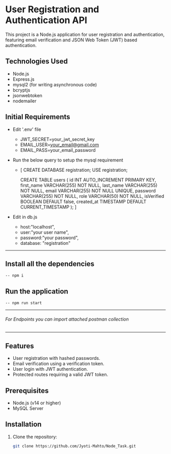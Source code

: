 # User Registration and Authentication API

This project is a Node.js application for user registration and authentication, featuring email verification and JSON Web Token (JWT) based authentication.

## Technologies Used
- Node.js
- Express.js
- mysql2 (for writing asynchronous code)
- bcryptjs
- jsonwebtoken
- nodemailer

## Initial Requirements
- Edit '.env' file 
    - JWT_SECRET=your_jwt_secret_key
    - EMAIL_USER=your_email@gmail.com
    - EMAIL_PASS=your_email_password

- Run the below query to setup the mysql requirement 
    - [ CREATE DATABASE registration;
        USE registration;

        CREATE TABLE users (
        id INT AUTO_INCREMENT PRIMARY KEY,
        first_name VARCHAR(255) NOT NULL,
        last_name VARCHAR(255) NOT NULL,
        email VARCHAR(255) NOT NULL UNIQUE,
        password VARCHAR(255) NOT NULL,
        role VARCHAR(50) NOT NULL,
        isVerified BOOLEAN DEFAULT false,
        created_at TIMESTAMP DEFAULT CURRENT_TIMESTAMP
        ); ]

- Edit in db.js
    - host:"localhost",
    - user:"your user name",
    - password:"your password",
    - database: "registration"

-----------------------------------------------------------------------------------------------

## Install all the dependencies
    -- npm i

## Run the application
    -- npm run start

-----------------------------------------------------------------------------------------------

###### For Endpoints you can import attached postman collection

---------------------------------------------------------------------------------------------------

## Features

- User registration with hashed passwords.
- Email verification using a verification token.
- User login with JWT authentication.
- Protected routes requiring a valid JWT token.

## Prerequisites

- Node.js (v14 or higher)
- MySQL Server

## Installation

1. Clone the repository:

   ```bash
   git clone https://github.com/Jyoti-Mahto/Node_Task.git

